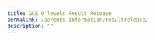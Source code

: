 ```yaml
---
title: GCE O levels Result Release
permalink: /parents-information/resultrelease/
description: ""
---
```

